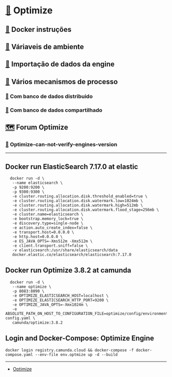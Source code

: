 # [📗](https://docs.camunda.org/optimize/3.1/) Optimize
## [🧾](https://docs.camunda.org/optimize/3.1/technical-guide/setup/installation/#getting-started-with-the-optimize-docker-image) Docker instruções
## [🧾](https://docs.camunda.org/optimize/3.1/technical-guide/setup/installation/#configuration-using-a-environment-config-yaml-file) Váriaveis de ambiente
## [🧾](https://docs.camunda.org/optimize/3.1/technical-guide/optimize-explained/import/import-overview/) Importação de dados da engine
## [🧾](https://docs.camunda.org/optimize/3.1/technical-guide/setup/multiple-engines/) Vários mecanismos de processo
### [🔖](https://docs.camunda.org/optimize/3.1/technical-guide/setup/multiple-engines/#multiple-engines-with-distributed-databases) Com banco de dados distribuido
### [🔖](https://docs.camunda.org/optimize/3.1/technical-guide/setup/multiple-engines/#multiple-engines-with-a-shared-database) Com banco de dados compartilhado
## [🗺️](https://forum.camunda.io/c/optimize/21) Forum Optimize
### [📢](https://forum.camunda.io/t/optimize-can-not-verify-engines-version/37544/7) Optimize-can-not-verify-engines-version

---

## Docker run ElasticSearch 7.17.0 at elastic
```shell
  docker run -d \
   --name elasticsearch \
   -p 9200:9200 \
   -p 9300:9300 \
   -e cluster.routing.allocation.disk.threshold_enabled=true \
   -e cluster.routing.allocation.disk.watermark.low=1024mb \
   -e cluster.routing.allocation.disk.watermark.high=512mb \
   -e cluster.routing.allocation.disk.watermark.flood_stage=256mb \
   -e cluster.name=elasticsearch \
   -e bootstrap.memory_lock=true \
   -e discovery.type=single-node \
   -e action.auto_create_index=false \
   -e transport.host=0.0.0.0 \
   -e http.host=0.0.0.0 \
   -e ES_JAVA_OPTS=-Xms512m -Xmx512m \
   -e client.transport.sniff=false \
   -v elasticsearch:/usr/share/elasticsearch/data
   docker.elastic.co/elasticsearch/elasticsearch:7.17.0
```
## Docker run Optimize 3.8.2 at camunda
```shell
  docker run -d \
   --name optimize \
   -p 8083:8090 \
   -e OPTIMIZE_ELASTICSEARCH_HOST=localhost \
   -e OPTIMIZE_ELASTICSEARCH_HTTP_PORT=9200 \
   -e OPTIMIZE_JAVA_OPTS=-Xmx1024m \
   -e ABSOLUTE_PATH_ON_HOST_TO_CONFIGURATION_FILE=optimize/config/environment-config.yaml \
   camunda/optimize:3.8.2
```
## Login and Docker-Compose: Optimize Engine
```shell
docker login registry.camunda.cloud && docker-compose -f docker-compose.yaml --env-file env.optmize up -d --build
```
---
- [Optimize](http://localhost:8083/)